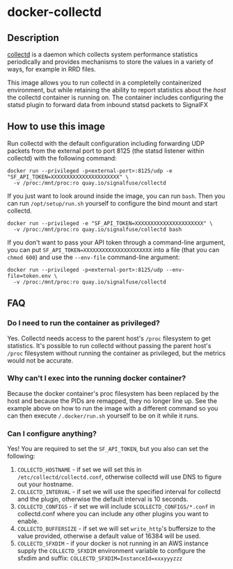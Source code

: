 # docker-collectd

## Description

[collectd](http://collectd.org) is a daemon which collects system performance
statistics periodically and provides mechanisms to store the values in a
variety of ways, for example in RRD files.

This image allows you to run collectd in a completelly containerized
environment, but while retaining the ability to report statistics about the _host_ the collectd container is running on. The container includes configuring the statsd plugin to forward data from inbound statsd packets to SignalFX

## How to use this image

Run collectd with the default configuration including forwarding UDP packets from the external port to port 8125 (the statsd listener within collectd) with the following command:

```
docker run --privileged -p<external-port>:8125/udp -e "SF_API_TOKEN=XXXXXXXXXXXXXXXXXXXXXX" \
  -v /proc:/mnt/proc:ro quay.io/signalfuse/collectd
```

If you just want to look around inside the image, you can run `bash`.
Then you can run `/opt/setup/run.sh` yourself to configure the bind mount
and start collectd.

```
docker run --privileged -e "SF_API_TOKEN=XXXXXXXXXXXXXXXXXXXXXX" \
  -v /proc:/mnt/proc:ro quay.io/signalfuse/collectd bash
```

If you don't want to pass your API token through a command-line argument, you
can put `SF_API_TOKEN=XXXXXXXXXXXXXXXXXXXXXX` into a file (that you can
`chmod 600`) and use the `--env-file` command-line argument:

```
docker run --privileged -p<external-port>:8125/udp --env-file=token.env \
  -v /proc:/mnt/proc:ro quay.io/signalfuse/collectd
```

## FAQ

### Do I need to run the container as privileged?

Yes. Collectd needs access to the parent host's `/proc` filesystem to get
statistics. It's possible to run collectd without passing the parent host's
`/proc` filesystem without running the container as privileged, but the metrics
would not be accurate.

### Why can't I exec into the running docker container?

Because the docker container's proc filesystem has been replaced by the host
and because the PIDs are remapped, they no longer line up. See the example
above on how to run the image with a different command so you can then execute
`/.docker/run.sh` yourself to be on it while it runs.

### Can I configure anything?

Yes! You are required to set the `SF_API_TOKEN`, but you also can set the
following:

1. `COLLECTD_HOSTNAME` - if set we will set this in
   `/etc/collectd/collectd.conf`, otherwise collectd will use DNS to figure
   out your hostname.
1. `COLLECTD_INTERVAL` - if set we will use the specified interval for collectd
   and the plugin, otherwise the default interval is 10 seconds.
1. `COLLECTD_CONFIGS` - if set we will include `$COLLECTD_CONFIGS/*.conf` in
   collectd.conf where you can include any other plugins you want to enable.
1. `COLLECTD_BUFFERSIZE` - if set we will set `write_http`'s buffersize to the
   value provided, otherwise a default value of 16384 will be used.
1. `COLLECTD_SFXDIM` - if your docker is not running in an AWS instance supply the `COLLECTD_SFXDIM` environment variable to configure the sfxdim and suffix: `COLLECTD_SFXDIM=InstanceId=xxxyyyzzz`

